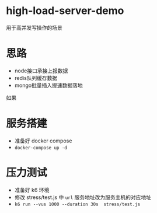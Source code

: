 # high-load-server-demo

用于高并发写操作的场景

# 思路

- node接口承接上报数据
- redis队列缓存数据
- mongo批量插入提速数据落地

如果

# 服务搭建

- 准备好 docker compose
- `docker-compose up -d`

# 压力测试

- 准备好 k6 环境
- 修改 stress/test.js 中 `url` 服务地址改为服务主机的对应地址
- `k6 run --vus 1000 --duration 30s  stress/test.js`